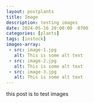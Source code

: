 ```yaml
---
layout: postplants
title: Image
description: testing images
date: 2024-05-16 20:00:00 -0700
categories: [plants]
tags: [instock]
images-array:
 - src: image-1.jpg
   alt: This is some alt text
 - src: image-2.jpg
   alt: This is some alt text
 - src: image-3.jpg
   alt: This is some alt text
---
```





this post is to test images
